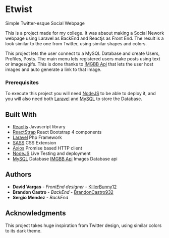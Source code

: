 # Etwist
 Simple Twitter-esque Social Webpage
 
 This is a project made for my college. It was abaout making a Social Nework webpage using Laravel as BackEnd and Reactjs as Front End.
 The result is a look similar to the one from Twitter, using similar shapes and colors.
 
 This project lets the user connect to a MySQL Database and create Users, Profiles, Posts.
 The main menu lets registered users make posts using text or images/gifs. This is done thanks to [IMGBB Api](https://api.imgbb.com/) that lets the user host images and auto generate a link to that image.
 
 ### Prerequisites
 
 To execute this project you will need [NodeJS](https://nodejs.org/) to be able to deploy it, and you will also need both [Laravel](https://laravel.com/) and [MySQL](https://www.mysql.com/) to store the Database.
 
 ## Built With
 
 * [Reactjs](https://es.reactjs.org/) Javascript library
 * [ReactStrap](https://reactstrap.github.io/) React Bootstrap 4 components
 * [Laravel](https://laravel.com/) Php Framework
 * [SASS](https://laravel.com/) CSS Extension
 * [Axios](https://github.com/axios/axios) Promise based HTTP client
 * [NodeJS](https://nodejs.org/) Live Testing and deployment
 * [MySQL](https://www.mysql.com/) Database
 [IMGBB Api](https://api.imgbb.com/) Images Database api
## Authors

* **David Vargas** - *FrontEnd designer* - [KillerBunny12](https://github.com/KillerBunny12)
* **Brandon Castro** - *BackEnd* - [BrandonCastro932](https://github.com/BrandonCastro932)
* **Sergio Mendez** - *BackEnd*

## Acknowledgments

This project takes huge inspiration from Twitter design, using similar colors to its dark theme.
